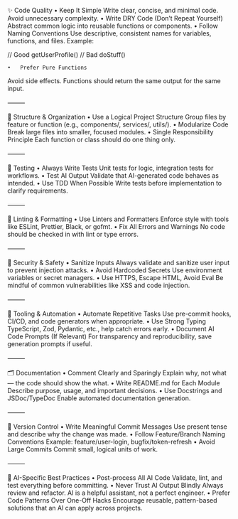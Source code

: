 ✨ Code Quality
	•	Keep It Simple
Write clear, concise, and minimal code. Avoid unnecessary complexity.
	•	Write DRY Code (Don’t Repeat Yourself)
Abstract common logic into reusable functions or components.
	•	Follow Naming Conventions
Use descriptive, consistent names for variables, functions, and files.
Example:

// Good
getUserProfile()
// Bad
doStuff()


	•	Prefer Pure Functions
Avoid side effects. Functions should return the same output for the same input.

⸻

📐 Structure & Organization
	•	Use a Logical Project Structure
Group files by feature or function (e.g., components/, services/, utils/).
	•	Modularize Code
Break large files into smaller, focused modules.
	•	Single Responsibility Principle
Each function or class should do one thing only.

⸻

🧪 Testing
	•	Always Write Tests
Unit tests for logic, integration tests for workflows.
	•	Test AI Output
Validate that AI-generated code behaves as intended.
	•	Use TDD When Possible
Write tests before implementation to clarify requirements.

⸻

🧹 Linting & Formatting
	•	Use Linters and Formatters
Enforce style with tools like ESLint, Prettier, Black, or gofmt.
	•	Fix All Errors and Warnings
No code should be checked in with lint or type errors.

⸻

🔐 Security & Safety
	•	Sanitize Inputs
Always validate and sanitize user input to prevent injection attacks.
	•	Avoid Hardcoded Secrets
Use environment variables or secret managers.
	•	Use HTTPS, Escape HTML, Avoid Eval
Be mindful of common vulnerabilities like XSS and code injection.

⸻

🧰 Tooling & Automation
	•	Automate Repetitive Tasks
Use pre-commit hooks, CI/CD, and code generators when appropriate.
	•	Use Strong Typing
TypeScript, Zod, Pydantic, etc., help catch errors early.
	•	Document AI Code Prompts (If Relevant)
For transparency and reproducibility, save generation prompts if useful.

⸻

🗂 Documentation
	•	Comment Clearly and Sparingly
Explain why, not what — the code should show the what.
	•	Write README.md for Each Module
Describe purpose, usage, and important decisions.
	•	Use Docstrings and JSDoc/TypeDoc
Enable automated documentation generation.

⸻

🔄 Version Control
	•	Write Meaningful Commit Messages
Use present tense and describe why the change was made.
	•	Follow Feature/Branch Naming Conventions
Example: feature/user-login, bugfix/token-refresh
	•	Avoid Large Commits
Commit small, logical units of work.

⸻

🤖 AI-Specific Best Practices
	•	Post-process All AI Code
Validate, lint, and test everything before committing.
	•	Never Trust AI Output Blindly
Always review and refactor. AI is a helpful assistant, not a perfect engineer.
	•	Prefer Code Patterns Over One-Off Hacks
Encourage reusable, pattern-based solutions that an AI can apply across projects.